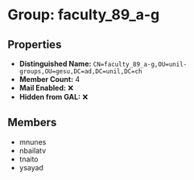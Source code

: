 # Group: faculty_89_a-g

## Properties

- **Distinguished Name:** `CN=faculty_89_a-g,OU=unil-groups,OU=gesu,DC=ad,DC=unil,DC=ch`
- **Member Count:** 4
- **Mail Enabled:** ❌
- **Hidden from GAL:** ❌

## Members

- mnunes
- nbailatv
- tnaito
- ysayad
